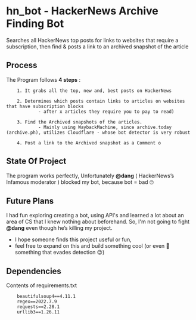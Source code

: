 # hn_bot - HackerNews Archive Finding Bot 
Searches all HackerNews top posts for links to websites that require a subscription, then find & posts a link to an archived snapshot of the article

## Process 
The Program follows **4 steps** :

        1. It grabs all the top, new and, best posts on HackerNews
    
        2. Determines which posts contain links to articles on websites that have subscription blocks 
                - after x articles they require you to pay to read) 
    
        3. Find the Archived snapshots of the articles.
                - Mainly using WaybackMachine, since archive.today (archive.ph), utilizes Cloudflare - whose bot detector is very robust
    
        4. Post a link to the Archived snapshot as a Comment o
    
    
    
## State Of Project 
The program works perfectly, Unfortunately **@dang** ( HackerNews’s Infamous moderator ) blocked my bot, because bot = bad 🙄

## Future Plans
I had fun exploring creating a bot, using API's and learned a lot about an area of CS that I knew nothing about beforehand. 
So, I'm not going to fight **@dang** even though he’s killing my project.

- I hope someone finds this project useful or fun, 
- feel free to expand on this and build something cool (or even 🤫 something that evades detection 😉)

## Dependencies
Contents of requirements.txt
        
        
        beautifulsoup4==4.11.1
        regex==2022.7.9
        requests==2.28.1
        urllib3==1.26.11
